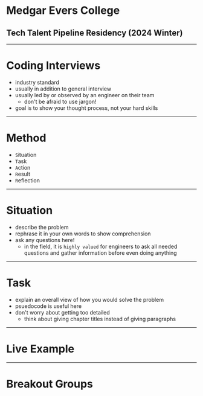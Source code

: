 # Medgar Evers College
## Tech Talent Pipeline Residency (2024 Winter)

---

# Coding Interviews

- industry standard
- usually in addition to general interview
- usually led by or observed by an engineer on their team
  - don't be afraid to use jargon!
- goal is to show your thought process, not your hard skills

---

# Method

- `S`ituation
- `T`ask
- `A`ction
- `R`esult
- `R`eflection

---

# Situation

- describe the problem
- rephrase it in your own words to show comprehension
- ask any questions here!
  - in the field, it is `highly valued` for engineers to ask all needed questions and gather information before even doing anything
  
---

# Task

- explain an overall view of how you would solve the problem
- psuedocode is useful here
- don't worry about getting too detailed
  - think about giving chapter titles instead of giving paragraphs

---

# Live Example

---

# Breakout Groups
